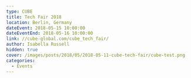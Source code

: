 ```yaml
---
type: CUBE
title: Tech Fair 2018
location: Berlin, Germany
dateEvent: 2018-05-15 10:00:00
dateEventEnd: 2018-05-16 10:00:00
link: //cube-global.com/cube_tech_fair/
author: Isabella Russell
hidden: true
cover: /images/posts/2018/05/2018-05-11-cube-tech-fair/cube-test.png
categories:
  - Events
---
```

